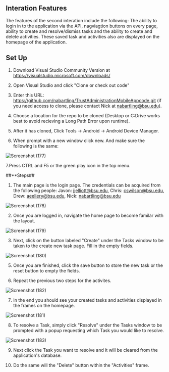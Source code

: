 ## **Interation Features**
The features of the second interation include the following: 
The ability to login in to the application via the API, nagviagtion buttons on every page, ability to create and resolve/dismiss tasks and the ability to create and delete activities. These saved task and activities also are displayed on the homepage of the application.  
                                                      
## **Set Up** 
                                                      
1. Download Visual Studio Community Version at https://visualstudio.microsoft.com/downloads/

2. Open Visual Studio and click "Clone or check out code"

3. Enter this URL: https://github.com/nabartling/TrustAdministrationMobileAppcode.git (if you need access to clone, please contact Nick at nabartling@bsu.edu).

4. Choose a location for the repo to be cloned (Desktop or C:Drive works best to avoid recieving a Long Path Error upon runtime).

5. After it has cloned, Click Tools -> Android -> Android Device Manager. 

6. When prompt with a new window click new. And make sure the following is the same: 

![Screenshot (177)](https://user-images.githubusercontent.com/42631742/72646936-4e746900-3945-11ea-93dc-a3e055ce68d7.png)

7.Press CTRL and F5 or the green play icon in the top menu.

##**Steps## 
                                                      
1. The main page is the login page. The credentials can be acquired from the following people:
Javon: jjelliott@bsu.edu, Chris: cswilson@bsu.edu, Drew: aeellery@bsu.edu, Nick: nabartling@bsu.edu

![Screenshot (178)](https://user-images.githubusercontent.com/42631742/72647731-3271c700-3947-11ea-9da3-c9a9b367daad.png)

2. Once you are logged in, navigate the home page to become familar with the layout.

![Screenshot (179)](https://user-images.githubusercontent.com/42631742/72647786-56350d00-3947-11ea-9828-be92c59e607e.png)

3. Next, click on the button labeled "Create" under the Tasks window to be taken to the create new task page. Fill in the empty fields.

![Screenshot (180)](https://user-images.githubusercontent.com/42631742/72647810-6351fc00-3947-11ea-8cc7-527183a6d306.png)

5. Once you are finished, click the save button to store the new task or the reset button to empty the fields. 

6. Repeat the previous two steps for the activites.

![Screenshot (182)](https://user-images.githubusercontent.com/42631742/72647862-88466f00-3947-11ea-99ca-bcd398dd73d0.png)

7. In the end you should see your created tasks and activities displayed in the frames on the homepage.

![Screenshot (181)](https://user-images.githubusercontent.com/42631742/72647890-98f6e500-3947-11ea-8cef-4de54b9d1eb2.png)

8. To resolve a Task, simply click "Resolve" under the Tasks window to be prompted with a popup requesting which Task you would like to resolve. 

![Screenshot (183)](https://user-images.githubusercontent.com/42631742/72647920-b5931d00-3947-11ea-8ef3-9624fafab64c.png)

9. Next click the Task you want to resolve and it will be cleared from the application's database.

10. Do the same will the "Delete" button within the "Activities" frame. 

